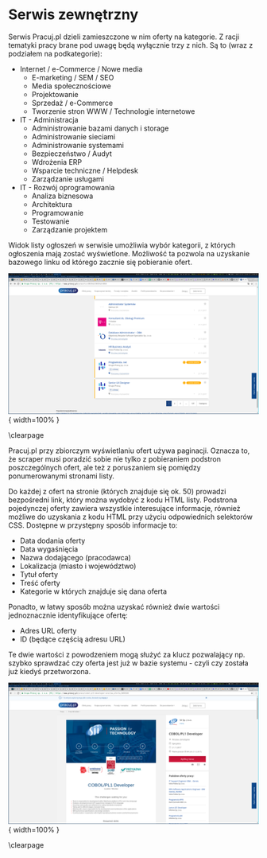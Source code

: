 # Serwis zewnętrzny

Serwis Pracuj.pl dzieli zamieszczone w nim oferty na kategorie. Z racji tematyki
pracy brane pod uwagę będą wyłącznie trzy z nich. Są to (wraz z podziałem na podkategorie):

+ Internet / e-Commerce / Nowe media
    + E-marketing / SEM / SEO
    + Media społecznościowe
    + Projektowanie
    + Sprzedaż / e-Commerce
    + Tworzenie stron WWW / Technologie internetowe
+ IT - Administracja
    + Administrowanie bazami danych i storage
    + Administrowanie sieciami
    + Administrowanie systemami
    + Bezpieczeństwo / Audyt
    + Wdrożenia ERP
    + Wsparcie techniczne / Helpdesk
    + Zarządzanie usługami
+ IT - Rozwój oprogramowania
    + Analiza biznesowa
    + Architektura
    + Programowanie
    + Testowanie
    + Zarządzanie projektem

Widok listy ogłoszeń w serwisie umożliwia wybór kategorii, z których ogłoszenia
mają zostać wyświetlone. Możliwość ta pozwola na uzyskanie bazowego linku od
którego zacznie się pobieranie ofert.

![Widok paginacji ogłoszeń w witrynie pracuj.pl. \label{ref_a_figure}](source/figures/pracuj_pagination_view.png){ width=100% }

\clearpage


Pracuj.pl przy zbiorczym  wyświetlaniu ofert używa paginacji. Oznacza to, że
scraper musi poradzić sobie nie tylko z pobieraniem podstron poszczególnych ofert,
ale też z poruszaniem się pomiędzy ponumerowanymi stronami listy.

Do każdej z ofert na stronie (których znajduje się ok. 50) prowadzi bezpośredni
link, który można wydobyć z kodu HTML listy. Podstrona pojedynczej oferty
zawiera wszystkie interesujące informacje, również możliwe do uzyskania
z kodu HTML przy użyciu odpowiednich selektorów CSS. Dostępne w przystępny
sposób informacje to:

+ Data dodania oferty
+ Data wygaśnięcia
+ Nazwa dodającego (pracodawca)
+ Lokalizacja (miasto i województwo)
+ Tytuł oferty
+ Treść oferty
+ Kategorie w których znajduje się dana oferta

Ponadto, w łatwy sposób można uzyskać również dwie wartości jednoznacznie
identyfikujące ofertę:

+ Adres URL oferty
+ ID (będące częścią adresu URL)

Te dwie wartości z powodzeniem mogą służyć za klucz pozwalający np.
szybko sprawdzać czy oferta jest już w bazie systemu - czyli czy została już
kiedyś przetworzona.

![Widok oferty w witrynie pracuj.pl. \label{ref_a_figure}](source/figures/pracuj_offer_view.png){ width=100% }

\clearpage
